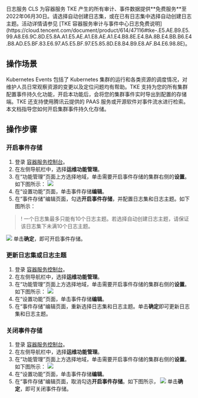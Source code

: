 
<dx-alert infotype="explain" title=" ">
日志服务 CLS 为容器服务 TKE 产生的所有审计、事件数据提供**免费服务**至2022年06月30日。请选择自动创建日志集，或在已有日志集中选择自动创建日志主题。活动详情请参见 [TKE 容器服务审计与事件中心日志免费说明](https://cloud.tencent.com/document/product/614/47116#tke-.E5.AE.B9.E5.99.A8.E6.9C.8D.E5.8A.A1.E5.AE.A1.E8.AE.A1.E4.B8.8E.E4.BA.8B.E4.BB.B6.E4.B8.AD.E5.BF.83.E6.97.A5.E5.BF.97.E5.85.8D.E8.B4.B9.E8.AF.B4.E6.98.8E)。
</dx-alert>

## 操作场景

Kubernetes Events 包括了 Kubernetes 集群的运行和各类资源的调度情况，对维护人员日常观察资源的变更以及定位问题均有帮助。TKE 支持为您的所有集群配置事件持久化功能，开启本功能后，会将您的集群事件实时导出到配置的存储端。TKE 还支持使用腾讯云提供的 PAAS 服务或开源软件对事件流水进行检索。本文档指导您如何开启集群事件持久化存储。


## 操作步骤


### 开启事件存储
1. 登录 [容器服务控制台](https://console.cloud.tencent.com/tke2)。
2. 在左侧导航栏中，选择**运维功能管理**。
3. 在“功能管理”页面上方选择地域，单击需要开启事件存储的集群右侧的**设置**。如下图所示：
![](https://main.qcloudimg.com/raw/e71f52765488cfc7ca687d66decda6fc.png)
4. 在“设置功能”页面，单击事件存储**编辑**。
5. 在“事件存储”编辑页面，勾选**开启事件存储**，并配置日志集和日志主题。如下图所示：
>! 一个日志集最多只能有10个日志主题。若选择自动创建日志主题，请保证该日志集下未满10个日志主题。
>
![](https://main.qcloudimg.com/raw/24ec7b1276b7c5752db54c54eeeddb43.png)
 单击**确定**，即可开启事件存储。


 

### 更新日志集或日志主题
1. 登录 [容器服务控制台](https://console.cloud.tencent.com/tke2)。
2. 在左侧导航栏中，选择**运维功能管理**。
3. 在“功能管理”页面上方选择地域，单击需要开启事件存储的集群右侧的**设置**。如下图所示：
![](https://main.qcloudimg.com/raw/e71f52765488cfc7ca687d66decda6fc.png)
4. 在“设置功能”页面，单击事件存储**编辑**。
5. 在“事件存储”编辑页面，重新选择日志集和日志主题。单击**确定**即可更新日志集和日志主题。


### 关闭事件存储
1. 登录 [容器服务控制台](https://console.cloud.tencent.com/tke2)。
2. 在左侧导航栏中，选择**运维功能管理**。
3. 在“功能管理”页面上方选择地域，单击需要开启事件存储的集群右侧的**设置**。如下图所示：
![](https://main.qcloudimg.com/raw/e71f52765488cfc7ca687d66decda6fc.png)
4. 在“设置功能”页面，单击事件存储**编辑**。
5. 在“事件存储”编辑页面，取消勾选**开启事件存储**。如下图所示，
![](https://main.qcloudimg.com/raw/1b71e6bdbc862a44a3c32430f2bc1af3.png)
  单击**确定**，即可关闭事件存储。
